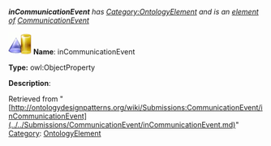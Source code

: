 ___inCommunicationEvent__ has [Category:OntologyElement](../../Category/OntologyElement.md "Category:OntologyElement") and is an [element of](../../Property/ElementOf.md "Property:ElementOf") [CommunicationEvent](../../Submissions/CommunicationEvent.md "Submissions:CommunicationEvent")_


  




[![ObjectProperty](../../images/thumb/c/c3/ObjectProperty.gif/45px-ObjectProperty.gif)](../../Image/ObjectProperty.gif.md "ObjectProperty")
__Name__: inCommunicationEvent 


__Type:__ owl:ObjectProperty 


__Description__: 





Retrieved from "[http://ontologydesignpatterns.org/wiki/Submissions:CommunicationEvent/inCommunicationEvent](../../Submissions/CommunicationEvent/inCommunicationEvent.md)"
 [Category](http://ontologydesignpatterns.org/wiki/Special:Categories "Special:Categories"): [OntologyElement](../../Category/OntologyElement.md "Category:OntologyElement")